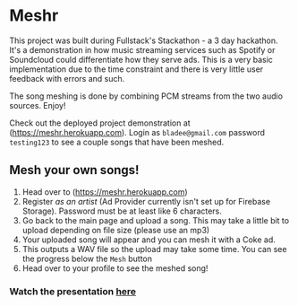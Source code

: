 # Meshr
This project was built during Fullstack's Stackathon - a 3 day hackathon.  It's a demonstration in how music streaming services such as Spotify or Soundcloud could differentiate how they serve ads.  This is a very basic implementation due to the time constraint and there is very little user feedback with errors and such.

The song meshing is done by combining PCM streams from the two audio sources.  Enjoy!

Check out the deployed project demonstration at (https://meshr.herokuapp.com). Login as `bladee@gmail.com` password `testing123` to see a couple songs that have been meshed.

## Mesh your own songs! 
1. Head over to (https://meshr.herokuapp.com)
2. Register *as an artist* (Ad Provider currently isn't set up for Firebase Storage). Password must be at least like 6 characters. 
3. Go back to the main page and upload a song.  This may take a little bit to upload depending on file size (please use an mp3)
4. Your uploaded song will appear and you can mesh it with a Coke ad.  
5. This outputs a WAV file so the upload may take some time.  You can see the progress below the `Mesh` button
6. Head over to your profile to see the meshed song! 


### Watch the presentation [here](https://www.fullstackacademy.com/hackathon-presentations/me-h)


